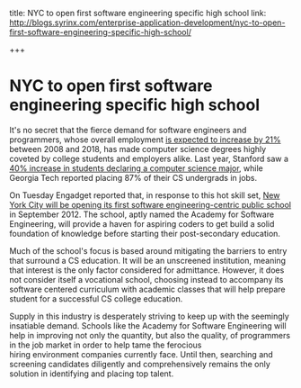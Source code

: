 title: NYC to open first software engineering specific high school
link: http://blogs.syrinx.com/enterprise-application-development/nyc-to-open-first-software-engineering-specific-high-school/

+++

# NYC to open first software engineering specific high school

It's no secret that the fierce demand for software engineers and programmers, whose overall employment [is expected to increase by 21%](http://www.bls.gov/oco/ocos303.htm#outlook) between 2008 and 2018, has made computer science degrees highly coveted by college students and employers alike. Last year, Stanford saw a [40% increase in students declaring a computer science major](http://www.cio.com/article/551115/Want_a_Job_Get_a_Computer_Science_Degree), while Georgia Tech reported placing 87% of their CS undergrads in jobs.

On Tuesday Engadget reported that, in response to this hot skill set, [New York City will be opening its first software engineering-centric public school](http://www.engadget.com/2012/01/17/nyc-opening-its-first-pubic-high-school-dedicated-to-software-en/) in September 2012. The school, aptly named the Academy for Software Engineering, will provide a haven for aspiring coders to get build a solid foundation of knowledge before starting their post-secondary education.

Much of the school's focus is based around mitigating the barriers to entry that surround a CS education. It will be an unscreened institution, meaning that interest is the only factor considered for admittance. However, it does not consider itself a vocational school, choosing instead to accompany its software centered curriculum with academic classes that will help prepare student for a successful CS college education.

Supply in this industry is desperately striving to keep up with the seemingly insatiable demand. Schools like the Academy for Software Engineering will help in improving not only the quantity, but also the quality, of programmers in the job market in order to help tame the ferocious hiring environment companies currently face. Until then, searching and screening candidates diligently and comprehensively remains the only solution in identifying and placing top talent.
